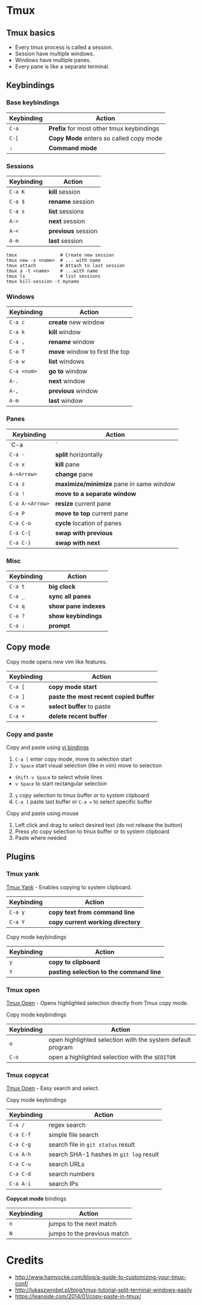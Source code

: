 # Tmux

## Tmux basics

- Every tmux process is called a session.
- Session have multiple windows.
- Windows have multiple panes.
- Every pane is like a separate terminal.

## Keybindings

### Base keybindings

| Keybinding    | Action |
|---------------|--------|
| `C-a`         | **Prefix** for most other tmux keybindings |
| `C-[`         | **Copy Mode** enters so called copy mode |
| `:`           | **Command mode** |

### Sessions

| Keybinding    | Action |
|---------------|--------|
| `C-a K`       | **kill** session |
| `C-a $`       | **rename** session |
| `C-a s`       | **list** sessions |
| `A->`         | **next** session |
| `A-<`         | **previous** session |
| `A-m`         | **last** session |

```
tmux                # Create new session
tmux new -s <name>  # ... with name
tmux attach         # Attach to last session
tmux a -t <name>    # ...with name
tmux ls             # list sessions
tmux kill-session -t myname
```

### Windows

| Keybinding    | Action |
|---------------|--------|
| `C-a c`       | **create** new window |
| `C-a k`       | **kill** window |
| `C-a ,`       | **rename** window |
| `C-a T`       | **move** window to first the top |
| `C-a w`       | **list** windows |
| `C-a <num>`   | **go to <num>** window |
| `A-.`         | **next** window |
| `A-,`         | **previous** window |
| `A-m`         | **last** window |

### Panes

| Keybinding    | Action |
|---------------|--------|
| `C-a |`       | **split** vertically |
| `C-a -`       | **split** horizontally |
| `C-a x`       | **kill** pane |
| `A-<Arrow>`   | **change** pane |
| `C-a z`       | **maximize/minimize** pane in same window |
| `C-a !`       | **move to a separate window** |
| `C-a A-<Arrow>` | **resize** current pane |
| `C-a P`       | **move to top** current pane |
| `C-a C-o`     | **cycle** location of panes |
| `C-a C-{`     | **swap with previous** |
| `C-a C-}`     | **swap with next** |

### Misc

| Keybinding    | Action |
|---------------|--------|
| `C-a t`       | **big clock** |
| `C-a _`       | **sync all panes** |
| `C-a q`       | **show pane indexes** |
| `C-a ?`       | **show keybindings** |
| `C-a :`       | **prompt** |


## Copy mode

Copy mode opens new vim like features.

| Keybinding    | Action |
|---------------|--------|
| `C-a [`       | **copy mode start** |
| `C-a ]`       | **paste the most recent copied buffer** |
| `C-a =`       | **select buffer** to paste |
| `C-a +`       | **delete recent buffer** |

### Copy and paste

Copy and paste using [vi bindings](https://awhan.wordpress.com/2010/06/20/copy-paste-in-tmux/)

1. `C-a [` enter copy mode, move to selection start
2. `v Space` start visual selection (like in vim) move to selection
  - `Shift-v Space` to select whole lines
  - `v Space` to start rectangular selection
3. `y` copy selection to tmux buffer or to system clipboard
4. `C-a ]` paste last buffer or `C-a =` to select specific buffer

Copy and paste using mouse

1. Left click and drag to select desired text (do not release the button)
2. Press `y`to copy selection to tmux buffer or to system clipboard
3. Paste where needed

## Plugins

### Tmux yank

[Tmux Yank](https://github.com/tmux-plugins/tmux-yank) - Enables copying to system clipboard.

| Keybinding    | Action |
|---------------|--------|
| `C-a y`       | **copy text from command line** |
| `C-a Y`       | **copy current working directory** |

Copy mode keybindings

| Keybinding    | Action |
|---------------|--------|
| `y`           | **copy to clipboard** |
| `Y`           | **pasting selection to the command line** |

### Tmux open

[Tmux Open](https://github.com/tmux-plugins/tmux-open) - Opens highlighted selection directly from Tmux copy mode.

Copy mode keybindings

| Keybinding    | Action |
|---------------|--------|
| `o`           | open highlighted selection with the system default program |
| `C-o`         | open a highlighted selection with the `$EDITOR` |

### Tmux copycat

[Tmux Open](https://github.com/tmux-plugins/tmux-open) - Easy search and select.

Copy mode keybindings

| Keybinding    | Action |
|---------------|--------|
| `C-a /`       | regex search |
| `C-a C-f`     | simple file search |
| `C-a C-g`     | search file in `git status` result |
| `C-a A-h`     | search SHA-1 hashes in `git log` result |
| `C-a C-u`     | search URLs |
| `C-a C-d`     | search numbers |
| `C-a A-i`     | search IPs |

**Copycat mode** bindings

| Keybinding    | Action |
|---------------|--------|
| `n`           | jumps to the next match |
| `N`           | jumps to the previous match |

# Credits
- http://www.hamvocke.com/blog/a-guide-to-customizing-your-tmux-conf/
- http://lukaszwrobel.pl/blog/tmux-tutorial-split-terminal-windows-easily
- https://leanside.com/2014/01/copy-paste-in-tmux/
